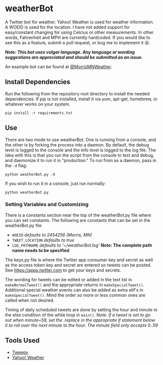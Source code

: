 # weatherBot
A Twitter bot for weather. Yahoo! Weather is used for weather information. A WOEID is used for the location. I have not added support for easy/constant changing for using Celcius or other measurements. In other words, Fahrenheit and MPH are currently hardcoded. If you would like to see this as a feature, submit a pull request, or bug me to implement it 😜.

_**Note: This bot uses vulgar language. Any language or wording suggestions are appreciated and should be submitted as an issue.**_

An example bot can be found at [@MorrisMNWeather](https://twitter.com/MorrisMNWeather).

## Install Dependencies
Run the following from the repository root directory to install the needed dependencies. If pip is not installed, install it via yum, apt-get, homebrew, or whatever works on your system.
```shell
pip install -r requirements.txt
```

## Use
There are two mode to use weatherBot. One is running from a console, and the other is by forking the process into a daemon. By default, the debug level is logged to the console and the info level is logged to the log file. The idea with this is that you run the script from the console to test and debug, and daemonize it to run it in "production." To run from as a daemon, pass in the `-d` flag:
```shell
python weatherBot.py -d
```
If you wish to run it in a console, just run normally:
```shell
python weatherBot.py
```

### Setting Variables and Customizing
There is a constants section near the top of the weatherBot.py file where you can set constants. The following are constants that can be set in the weatherBot.py file
* `WOEID` *defaults to 2454256 (Morris, MN)*
* `TWEET_LOCATION` *defaults to true*
* `LOG_PATHNAME` *defaults to '~/weatherBot.log'* **Note: The complete path name needs to be specified**

The keys.py file is where the Twitter app consumer key and secret as well as the access token key and secret are entered so tweets can be posted. See https://apps.twitter.com to get your keys and secrets.

The wording for tweets can be edited or added in the text list in `makeNormalTweet()` and the appropriate returns in `makeSpecialTweet()`. Additional special weather events can also be added as extra elif's in `makeSpecialTweet()`. Mind the order so more or less common ones are called when not desired.

Timing of daily scheduled tweets are done by setting the hour and minute in the else condition of the while loop in `main()`. *Note: if a tweet is set to go out when minute=59, set the .replace in the appropriate if statement below it to roll over the next minute to the hour. The minute field only accepts 0..59*

## Tools Used
* [Tweepy](https://github.com/tweepy/tweepy)
* [Yahoo! Weather](https://developer.yahoo.com/weather/)
